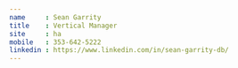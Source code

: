 ```yaml
---
name     : Sean Garrity
title    : Vertical Manager
site     : ha
mobile   : 353-642-5222
linkedin : https://www.linkedin.com/in/sean-garrity-db/
---
```

